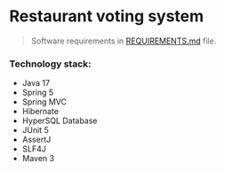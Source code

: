 # Restaurant voting system #
>
> Software requirements in <a href="REQUIREMENTS.md">REQUIREMENTS.md</a> file.

### Technology stack:
* Java 17
* Spring 5
* Spring MVC
* Hibernate
* HyperSQL Database
* JUnit 5
* AssertJ
* SLF4J
* Maven 3
